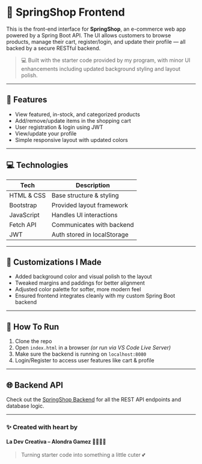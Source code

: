 # 🛒 SpringShop Frontend

This is the front-end interface for **SpringShop**, an e-commerce web app powered by a Spring Boot API. The UI allows customers to browse products, manage their cart, register/login, and update their profile — all backed by a secure RESTful backend.

> 💻 Built with the starter code provided by my program, with minor UI enhancements including updated background styling and layout polish.

---

## 🎨 Features

- View featured, in-stock, and categorized products
- Add/remove/update items in the shopping cart
- User registration & login using JWT
- View/update your profile
- Simple responsive layout with updated colors

---

## 💻 Technologies

| Tech         | Description             |
|--------------|-------------------------|
| HTML & CSS   | Base structure & styling|
| Bootstrap    | Provided layout framework |
| JavaScript   | Handles UI interactions |
| Fetch API    | Communicates with backend |
| JWT          | Auth stored in localStorage |

---

## 🌈 Customizations I Made

- Added background color and visual polish to the layout
- Tweaked margins and paddings for better alignment
- Adjusted color palette for softer, more modern feel
- Ensured frontend integrates cleanly with my custom Spring Boot backend

---

## 🧪 How To Run

1. Clone the repo
2. Open `index.html` in a browser *(or run via VS Code Live Server)*
3. Make sure the backend is running on `localhost:8080`
4. Login/Register to access user features like cart & profile

---

## 🌐 Backend API

Check out the [SpringShop Backend](https://github.com/your-backend-repo-link) for all the REST API endpoints and database logic.

---

### ✨ Created with heart by  
#### **La Dev Creativa** – Alondra Gamez 👩🏽‍💻🌸  
> Turning starter code into something a little cuter 💕
